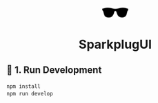 <p align="center">
    <img alt="Gatsby" src="../client/static/images/logo.svg" width="60" />
</p>
<h1 align="center">
    SparkplugUI
</h1>

## 🚀 1. Run Development

```bash
npm install
npm run develop
```
